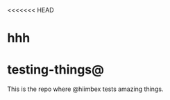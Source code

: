 <<<<<<< HEAD

hhh
=======

# testing-things@

This is the repo where @hiimbex tests amazing things.

